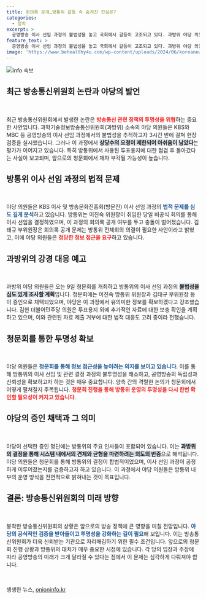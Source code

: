 ```yaml
---
title: 회의록 공개…방통위 갈등 속 숨겨진 진실은?
categories:
  - 정치
excerpt: >
  공영방송 이사 선임 과정의 불법성을 놓고 국회에서 갈등이 고조되고 있다. 과방위 야당 의원들은 방통위의 비공식 회의록을 요구했으나, 김태규 부위원장은 회의 공개를 거부하며 충돌이 일어났다. 9일 청문회에서의 격렬한 공방이 예상된다.
feature_text: >
  공영방송 이사 선임 과정의 불법성을 놓고 국회에서 갈등이 고조되고 있다. 과방위 야당 의원들은 방통위의 비공식 회의록을 요구했으나, 김태규 부위원장은 회의 공개를 거부하며 충돌이 일어났다. 9일 청문회에서의 격렬한 공방이 예상된다.
image: 'https://www.behealthy4u.com/wp-content/uploads/2024/06/koreanews.jpg'
---
```


<p><img src="https://www.behealthy4u.com/wp-content/uploads/2024/06/koreanews.jpg" alt="info 속보" /></p>

<h2 data-ke-size="size26">최근 방송통신위원회 논란과 야당의 발언</h2>

<p data-ke-size="size16">&nbsp;</p>

<p>최근 방송통신위원회에서 발생한 논란은 <b><span style="color: #ee2323;">방송통신 관련 정책의 투명성을 위협</span></b>하는 중요한 사안입니다. 과학기술정보방송통신위원회(과방위) 소속의 야당 의원들은 KBS와 MBC 등 공영방송의 이사 선임 과정에서의 불법성을 추적하고자 3시간 반에 걸쳐 현장 검증을 실시했습니다. 그러나 이 과정에서 <b><span style="background-color: #21538527;">상당수의 요청이 제한되어 아쉬움이 남았다</span></b>는 평가가 이어지고 있습니다. 특히 방통위에서 사용된 투표용지에 대한 점검 후 돌아갔다는 사실이 보고되며, 앞으로의 청문회에서 재차 부각될 가능성이 높습니다.</p>

<h2 data-ke-size="size26">방통위 이사 선임 과정의 법적 문제</h2>

<p data-ke-size="size16">&nbsp;</p>

<p>야당 의원들은 KBS 이사 및 방송문화진흥회(방문진) 이사 선임 과정의 <b><span style="color: #1a5490;">법적 문제를 심도 깊게 분석</span></b>하고 있습니다. 방통위는 이진숙 위원장이 취임한 당일 비공식 회의를 통해 이사 선임을 결정하였으며, 이 과정의 회의록 공개 여부를 두고 충돌이 벌어졌습니다. 김태규 부위원장은 회의록 공개 문제는 방통위 전체회의 의결이 필요한 사안이라고 밝혔고, 이에 야당 의원들은 <b><span style="color: #ee2323;">정당한 정보 접근을 요구</span></b>하고 있습니다.</p>

<h2 data-ke-size="size26">과방위의 강경 대응 예고</h2>

<p data-ke-size="size16">&nbsp;</p>

<p>과방위 야당 의원들은 오는 9일 청문회를 개최하고 방통위의 이사 선임 과정의 <b><span style="background-color: #21538527;">불법성을 심도 있게 조사할 계획</span></b>입니다. 청문회에는 이진숙 방통위 위원장과 김태규 부위원장 등이 증인으로 채택되었으며, 야당은 이 과정에서 유의미한 정보를 확보하겠다고 강조했습니다. 김현 더불어민주당 의원은 투표용지 외에 추가적인 자료에 대한 보충 확인을 계획하고 있으며, 이와 관련된 자료 제출 거부에 대한 법적 대응도 고려 중이라 전했습니다. </p>

<h2 data-ke-size="size26">청문회를 통한 투명성 확보</h2>

<p data-ke-size="size16">&nbsp;</p>

<p>야당 의원들은 <b><span style="color: #1a5490;">청문회를 통해 정보 접근성을 높이려는 의지를 보이고 있습니다</span></b>. 이를 통해 방통위의 이사 선임 및 관련 결정 과정의 불투명성을 해소하고, 공영방송의 독립성과 신뢰성을 확보하고자 하는 것은 매우 중요합니다. 양측 간의 격렬한 논의가 청문회에서 어떻게 펼쳐질지 주목됩니다. <b><span style="color: #ee2323;">청문회 진행을 통해 방통위 운영의 투명성을 다시 한번 확인할 필요성이 커지고 있습니다</span></b>.</p>

<h2 data-ke-size="size26">야당의 증인 채택과 그 의미</h2>

<p data-ke-size="size16">&nbsp;</p>

<p>야당이 선택한 증인 명단에는 방통위의 주요 인사들이 포함되어 있습니다. 이는 <b><span style="background-color: #21538527;">과방위의 결정을 통해 시스템 내에서의 견제와 균형을 마련하려는 의도의 반증</span></b>으로 해석됩니다. 야당 의원들은 청문회를 통해 방통위의 결정이 합법적이었으며, 이사 선임 과정이 공정하게 이루어졌는지를 검증하고자 하고 있습니다. 이 과정에서 야당 의원들은 방통위 내부의 운영 방식을 전면적으로 밝혀내는 것이 목표입니다.</p>

<h2 data-ke-size="size26">결론: 방송통신위원회의 미래 방향</h2>

<p data-ke-size="size16">&nbsp;</p>

<p>봉착한 방송통신위원회의 상황은 앞으로의 방송 정책에 큰 영향을 미칠 전망입니다. <b><span style="color: #1a5490;">야당의 공식적인 검증을 받아들이고 투명성을 강화하는 길이 필요</span></b>해 보입니다. 이는 방송통신위원회가 더욱 신뢰받는 기관으로 자리매김하기 위한 필수 조건입니다. 앞으로의 청문회 진행 상황과 방통위의 대처가 매우 중요한 시점에 있습니다. 각 당의 입장과 주장에 따라 공영방송의 미래가 크게 달라질 수 있다는 점에서 이 문제는 심각하게 다뤄져야 합니다.</p>

<p data-ke-size="size16">&nbsp;</p>
생생한 뉴스, <a href="https://onioninfo.kr" rel="dofollow">onioninfo.kr</a>



